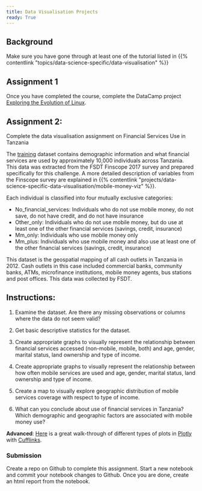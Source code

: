 ```yaml
---
title: Data Visualisation Projects
ready: True
---
```


## Background

Make sure you have gone through at least one of the tutorial listed in
{{% contentlink "topics/data-science-specific/data-visualisation" %}}


## Assignment 1
Once you have completed the course, complete the DataCamp project
[Exploring the Evolution of Linux](https://www.datacamp.com/projects/111).  

## Assignment 2:
Complete the data visualisation assignment on Financial Services Use in Tanzania

The [training](training.csv) dataset contains demographic information and what financial services are used by approximately 10,000 individuals across Tanzania. This data was extracted from the FSDT Finscope 2017 survey and prepared specifically for this challenge. A more detailed description of variables from the Finscope survey are explained in {{% contentlink "projects/data-science-specific-data-visualisation/mobile-money-viz" %}}.

Each individual is classified into four mutually exclusive categories:

- No_financial_services: Individuals who do not use mobile money, do not save, do not have credit, and do not have insurance
- Other_only: Individuals who do not use mobile money, but do use at least one of the other financial services (savings, credit, insurance)
- Mm_only: Individuals who use mobile money only
- Mm_plus: Individuals who use mobile money and also use at least one of the other financial services (savings, credit, insurance)

This dataset is the geospatial mapping of all cash outlets in Tanzania in 2012. Cash outlets in this case included commercial banks, community banks, ATMs, microfinance institutions, mobile money agents, bus stations and post offices. This data was collected by FSDT.


## Instructions:

1. Examine the dataset. Are there any missing observations or columns where the data do not seem valid?  

2. Get basic descriptive statistics for the dataset.

3. Create appropriate graphs to visually represent the relationship between financial services accessed (non-mobile, mobile, both) and age, gender, marital status, land ownership and type of income.  

4. Create appropriate graphs to visually represent the relationship between how often mobile services are used and age, gender, marital status, land ownership and type of income.

5. Create a map to visually explore geographic distribution of mobile services coverage with respect to type of income.

6. What can you conclude about use of financial services in Tanzania? Which demographic and geographic factors are associated with mobile money use?

**Advanced**: [Here](https://kyso.io/KyleOS/cufflinks-intro?utm_campaign=News&utm_medium=Community&utm_source=DataCamp.com%20add%20to%20curriculum%20visualisation) is a great walk-through of different types of plots in [Plotly](https://plot.ly/python/) with [Cufflinks](https://plot.ly/ipython-notebooks/cufflinks/).

### Submission
Create a repo on Github to complete this assignment. Start a new notebook and commit your notebook changes to Github. Once you are done, create an html report from the notebook.
